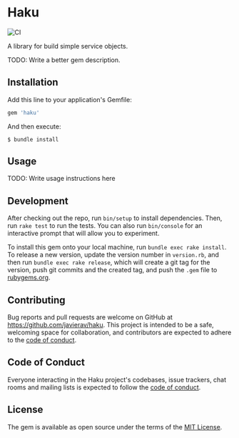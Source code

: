 # Haku

![CI](https://github.com/javierav/haku/workflows/CI/badge.svg)

A library for build simple service objects.

TODO: Write a better gem description.

## Installation

Add this line to your application's Gemfile:

```ruby
gem 'haku'
```

And then execute:

    $ bundle install

## Usage

TODO: Write usage instructions here

## Development

After checking out the repo, run `bin/setup` to install dependencies. Then, run `rake test` to run the tests.
You can also run `bin/console` for an interactive prompt that will allow you to experiment.

To install this gem onto your local machine, run `bundle exec rake install`.
To release a new version, update the version number in `version.rb`, and then run `bundle exec rake release`,
which will create a git tag for the version, push git commits and the created tag, and push the `.gem` file to
[rubygems.org](https://rubygems.org).

## Contributing

Bug reports and pull requests are welcome on GitHub at https://github.com/javierav/haku. This project is intended to be
a safe, welcoming space for collaboration, and contributors are expected to adhere to the
[code of conduct](https://github.com/javierav/haku/blob/development/CODE_OF_CONDUCT.md).

## Code of Conduct

Everyone interacting in the Haku project's codebases, issue trackers, chat rooms and mailing lists is expected to
follow the [code of conduct](https://github.com/javierav/haku/blob/development/CODE_OF_CONDUCT.md).

## License

The gem is available as open source under the terms of the [MIT License](https://opensource.org/licenses/MIT).
